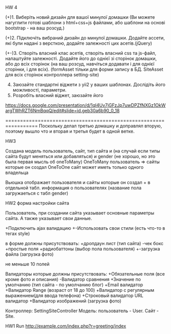 HW 4

(+)1. Виберіть новий дизайн для вашої минулої домашки (Ви можете нагуглити готові шаблони з html+css+js файлами, або шаблони на основі bootstrap - на ваш розсуд.)

(+)2. Підключіть вибраний дизайн до минулої домашки. Додайте ассети, які були надані з версткою, додайте залежності цих асетів.(jQuery)

(+-)3. Створіть власний клас асетів, створіть власний css та js-файл, налаштуйте залежності. Додайте його до однієї зі сторінок домашки, або до всіх сторінок (на ваш розсуд, навчіться додавати і для однієї сторінки, і для всіх). (formAsset тільки для форми запису в БД. SiteAsset для всіх сторінок контроллера setting-site)


4. Заюзайте стандартні віджети з yii2 у ваших шаблонах. Дослідіть його можливості, параметри.
5. Розробіть власний віджет, заюзайте його


https://docs.google.com/presentation/d/1ql4Uv7jGFzJp7uwDPZfNXGz1OkWargTWhRZT6NmBqqQ/edit#slide=id.geb30a6b90_0_18

=================================================================
Поскольку делал третью домашку и доправлял вторую, поэтому вышло что и вторая и третья будет в одной ветке.

HW3

Создана модель пользователь, сайт, тип сайта и (на случай если типы сайта будут меняться или добавляться) и gender (не хорошо, но это была первая мысль об oneToMany)
OneToMany пользователь => сайты которые он создал
OneToOne сайт может иметь только одного владельца

Вьюшка отображает пользователя и сайты которые он создал + в отдельной табл. информация о пользователях (название пола загружаеться с табл gender)



HW2
форма настройки сайта

Пользователь, при создании сайта указывает основные параметры сайта. А также указывает свои данные.



+Подключить ajax валидацию
+-Использовать свои стили (есть что-то в тегах style)

в форме должны присутствовать:
+дропдаун лист (тип сайта)
-чек бокс
+простые поля
+радиобаттоны (выбор пола пользователя)
+-загрузка файла (загрузка фото)

не меньше 10 полей

Валидаторы которые должны присутствовать:
+Обязательные поля (все кроме фото и описания)
-Валидатор сравнения
+Значение по умолчанию (тип сайта - по умолчанию блог)
+Email валидатор
+Валидатор Range (возраст от 18 до 100)
+Валидатор с регулярным выражением(для ввода телефона)
+Строковый валидатор
URL валидатор
+Валидатор изображений (загрузка фото)

Контроллер: SettingSiteController
Модель: пользователь - User. Сайт - Site.


HW1
Run http://example.com/index.php?r=greeting/index
